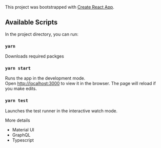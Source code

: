 This project was bootstrapped with [Create React App](https://github.com/facebook/create-react-app).

## Available Scripts

In the project directory, you can run:
### `yarn`
Downloads required packges

### `yarn start`
Runs the app in the development mode.\
Open [http://localhost:3000](http://localhost:3000) to view it in the browser.
The page will reload if you make edits.

### `yarn test`
Launches the test runner in the interactive watch mode. 

More details
* Material UI
* GraphQL
* Typescript
